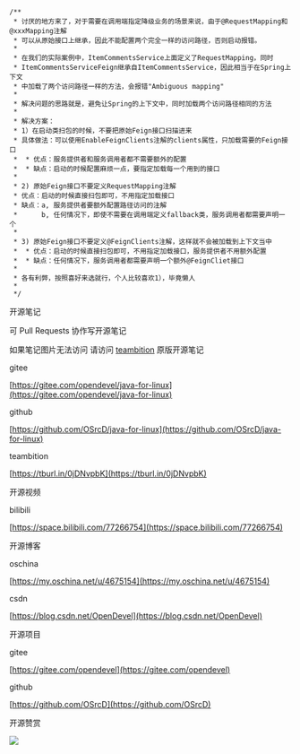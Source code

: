 ```text
/**
 * 讨厌的地方来了，对于需要在调用端指定降级业务的场景来说，由于@RequestMapping和@xxxMapping注解
 * 可以从原始接口上继承，因此不能配置两个完全一样的访问路径，否则启动报错。
 *
 * 在我们的实际案例中，ItemCommentsService上面定义了RequestMapping，同时
 * ItemCommentsServiceFeign继承自ItemCommentsService，因此相当于在Spring上下文
 * 中加载了两个访问路径一样的方法，会报错"Ambiguous mapping"
 *
 * 解决问题的思路就是，避免让Spring的上下文中，同时加载两个访问路径相同的方法
 *
 * 解决方案：
 * 1）在启动类扫包的时候，不要把原始Feign接口扫描进来
 * 具体做法：可以使用EnableFeignClients注解的clients属性，只加载需要的Feign接口
 *  * 优点：服务提供者和服务调用者都不需要额外的配置
 *  * 缺点：启动的时候配置麻烦一点，要指定加载每一个用到的接口
 *
 * 2) 原始Feign接口不要定义RequestMapping注解
 * 优点：启动的时候直接扫包即可，不用指定加载接口
 * 缺点：a, 服务提供者要额外配置路径访问的注解
 *      b, 任何情况下，即使不需要在调用端定义fallback类，服务调用者都需要声明一个
 *
 * 3) 原始Feign接口不要定义@FeignClients注解，这样就不会被加载到上下文当中
 *  * 优点：启动的时候直接扫包即可，不用指定加载接口，服务提供者不用额外配置
 *  * 缺点：任何情况下，服务调用者都需要声明一个额外@FeignCliet接口
 *
 * 各有利弊，按照喜好来选就行，个人比较喜欢1），毕竟懒人
 *
 */

```





开源笔记

可 Pull Requests 协作写开源笔记

如果笔记图片无法访问 请访问 [teambition](https://tburl.in/0jDNvpbK) 原版开源笔记

gitee

[https://gitee.com/opendevel/java-for-linux](https://gitee.com/opendevel/java-for-linux)

github

[https://github.com/OSrcD/java-for-linux](https://github.com/OSrcD/java-for-linux)

teambition

[https://tburl.in/0jDNvpbK](https://tburl.in/0jDNvpbK)

开源视频

bilibili

[https://space.bilibili.com/77266754](https://space.bilibili.com/77266754)

开源博客

oschina

[https://my.oschina.net/u/4675154](https://my.oschina.net/u/4675154)

csdn

[https://blog.csdn.net/OpenDevel](https://blog.csdn.net/OpenDevel)

开源项目

gitee

[https://gitee.com/opendevel](https://gitee.com/opendevel)

github

[https://github.com/OSrcD](https://github.com/OSrcD)

开源赞赏

![](https://tcs.teambition.net/storage/3121aed56e96d914e1046f3b498b493ce232?Signature=eyJhbGciOiJIUzI1NiIsInR5cCI6IkpXVCJ9.eyJBcHBJRCI6IjU5Mzc3MGZmODM5NjMyMDAyZTAzNThmMSIsIl9hcHBJZCI6IjU5Mzc3MGZmODM5NjMyMDAyZTAzNThmMSIsIl9vcmdhbml6YXRpb25JZCI6IiIsImV4cCI6MTYxMzQ1MDQ5NSwiaWF0IjoxNjEyODQ1Njk1LCJyZXNvdXJjZSI6Ii9zdG9yYWdlLzMxMjFhZWQ1NmU5NmQ5MTRlMTA0NmYzYjQ5OGI0OTNjZTIzMiJ9.21yJohEsb-FQ3okzVdRoJaboUDdLataeqAelD1puq-k&download=image.png "")

